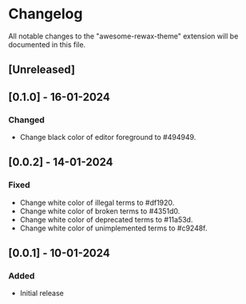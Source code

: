 # Changelog

All notable changes to the "awesome-rewax-theme" extension will be documented in this file.

## [Unreleased]

## [0.1.0] - 16-01-2024

### Changed

- Change black color of editor foreground to #494949.

## [0.0.2] - 14-01-2024

### Fixed

- Change white color of illegal terms to #df1920.
- Change white color of broken terms to #4351d0.
- Change white color of deprecated terms to #11a53d.
- Change white color of unimplemented terms to #c9248f.

## [0.0.1] - 10-01-2024

### Added

- Initial release
